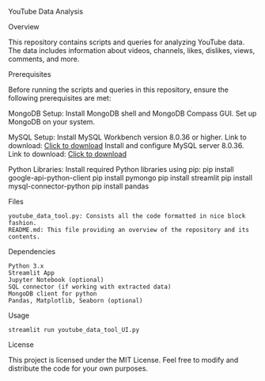 YouTube Data Analysis

Overview

This repository contains scripts and queries for analyzing YouTube data. The data includes information about videos, channels, likes, dislikes, views, comments, and more.

Prerequisites


Before running the scripts and queries in this repository, ensure the following prerequisites are met:

MongoDB Setup:
    Install MongoDB shell and MongoDB Compass GUI.
    Set up MongoDB on your system.

MySQL Setup:
    Install MySQL Workbench version 8.0.36 or higher.
        Link to download: [Click to download](https://dev.mysql.com/downloads/file/?id=525959)
    Install and configure MySQL server 8.0.36.
        Link to download: [Click to download](https://dev.mysql.com/downloads/file/?id=525167)


Python Libraries:
    Install required Python libraries using pip:
        pip install google-api-python-client
        pip install pymongo
        pip install streamlit
        pip install mysql-connector-python
        pip install pandas


Files

    youtube_data_tool.py: Consists all the code formatted in nice block fashion.
    README.md: This file providing an overview of the repository and its contents.


Dependencies

    Python 3.x
    Streamlit App
    Jupyter Notebook (optional)
    SQL connector (if working with extracted data)
    MongoDB client for python
    Pandas, Matplotlib, Seaborn (optional)


Usage
  
    streamlit run youtube_data_tool_UI.py    
  

License

This project is licensed under the MIT License. Feel free to modify and distribute the code for your own purposes.
